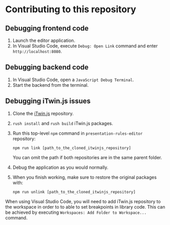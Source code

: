 # Contributing to this repository

## Debugging frontend code

1. Launch the editor application.
2. In Visual Studio Code, execute `Debug: Open Link` command and enter `http://localhost:8080`.

## Debugging backend code

1. In Visual Studio Code, open a  `JavaScript Debug Terminal`.
2. Start the backend from the terminal.

## Debugging iTwin.js issues

1. Clone the [iTwin.js](https://github.com/imodeljs/imodeljs) repository.
2. `rush install` and `rush build` iTwin.js packages.
3. Run this top-level `npm` command in `presentation-rules-editor` repository:

    ```shell
    npm run link [path_to_the_cloned_itwinjs_repository]
    ```

    You can omit the path if both repositories are in the same parent folder.
4. Debug the application as you would normally.
5. When you finish working, make sure to restore the original packages with:

    ```shell
    npm run unlink [path_to_the_cloned_itwinjs_repository]
    ```

When using Visual Studio Code, you will need to add iTwin.js repository to the workspace in order to to able to set breakpoints in library code. This can be achieved by executing `Workspaces: Add Folder to Workspace...` command.
